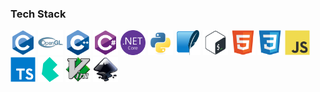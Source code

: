 

### Tech Stack
<a href="https://en.wikipedia.org/wiki/C_(programming_language)" target="_blank"><img src="https://github.com/devicons/devicon/blob/master/icons/c/c-original.svg" alt="C icon" width=40 height=40></a>
<a href="https://www.opengl.org/" target="_blank"><img src="https://github.com/devicons/devicon/blob/master/icons/opengl/opengl-original.svg" alt="opengl icon" width=40 height=40></a>
<a href="https://en.wikipedia.org/wiki/C++" target="_blank"><img src="https://github.com/devicons/devicon/blob/master/icons/cplusplus/cplusplus-original.svg" alt="C plus plus icon" width=40 height=40></a>
<a href="https://en.wikipedia.org/wiki/C_Sharp_(programming_language)" target="_blank"><img src="https://github.com/devicons/devicon/blob/master/icons/csharp/csharp-original.svg" alt="C icon" width=40 height=40></a>
<a href="https://dotnet.microsoft.com/en-us/" target="_blank"><img src="https://github.com/devicons/devicon/blob/master/icons/dotnetcore/dotnetcore-original.svg" alt="dot net core icon" width=40 height=40></a>
<a href="https://www.python.org/downloads/" target="_blank"><img src="https://github.com/devicons/devicon/blob/master/icons/python/python-original.svg" alt="python icon" width=40 height=40></a>
<a href="https://www.sqlite.org/index.html" target="_blank"><img src="https://github.com/devicons/devicon/blob/master/icons/sqlite/sqlite-original.svg" alt="sqlite icon" width=40 height=40></a>
<a href="https://www.gnu.org/software/bash/" target="_blank"><img src="https://github.com/devicons/devicon/blob/master/icons/bash/bash-original.svg" alt="bash icon" width=40 height=40></a>
<a href="https://developer.mozilla.org/en-US/docs/Web/HTML" target="_blank"><img src="https://github.com/devicons/devicon/blob/master/icons/html5/html5-original.svg" alt="html five icon" width=40 height=40></a>
<a href="https://developer.mozilla.org/en-US/docs/Web/CSS" target="_blank"><img src="https://github.com/devicons/devicon/blob/master/icons/css3/css3-original.svg" alt="css three icon" width=40 height=40></a>
<a href="https://developer.mozilla.org/en-US/docs/Web/javascript" target="_blank"><img src="https://github.com/devicons/devicon/blob/master/icons/javascript/javascript-original.svg" alt="javascript icon" width=40 height=40></a>
<a href="https://www.typescriptlang.org/" target="_blank"><img src="https://github.com/devicons/devicon/blob/master/icons/typescript/typescript-original.svg" alt="javascript icon" width=40 height=40></a>
<a href="https://bulma.io/" target="_blank"><img src="https://github.com/devicons/devicon/blob/master/icons/bulma/bulma-plain.svg" alt="bulma icon" width=40 height=40></a>
<a href="https://www.vim.org/" target="_blank"><img src="https://github.com/devicons/devicon/blob/master/icons/vim/vim-original.svg" alt="vim icon" width=40 height=40></a>
<a href="https://inkscape.org/" target="_blank"><img src="https://github.com/devicons/devicon/blob/master/icons/inkscape/inkscape-original.svg" alt="inkscapes icon" width=40 height=40></a>


